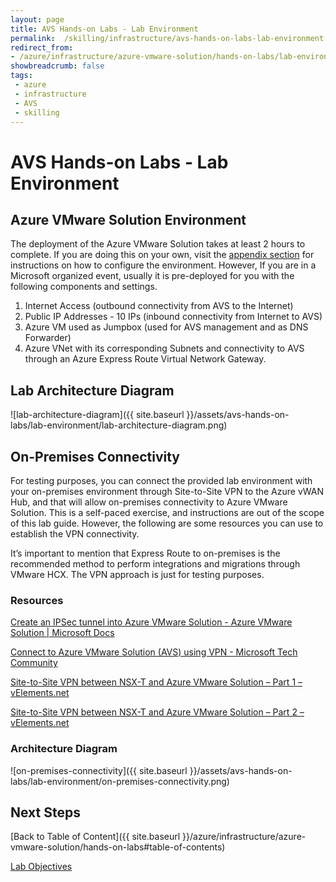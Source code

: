 ```yaml
---
layout: page
title: AVS Hands-on Labs - Lab Environment
permalink:  /skilling/infrastructure/avs-hands-on-labs-lab-environment
redirect_from:
- /azure/infrastructure/azure-vmware-solution/hands-on-labs/lab-environment
showbreadcrumb: false
tags: 
 - azure
 - infrastructure
 - AVS
 - skilling
---
```


# AVS Hands-on Labs - Lab Environment

## Azure VMware Solution Environment

The deployment of the Azure VMware Solution takes at least 2 hours to complete.
If you are doing this on your own, visit the [appendix section](appendixes)
for instructions on how to configure the environment. However, If you are
in a Microsoft organized event, usually it is pre-deployed for you with the
following components and settings.

1. Internet Access (outbound connectivity from AVS to the Internet)
2. Public IP Addresses - 10 IPs (inbound connectivity from Internet to AVS)
3. Azure VM used as Jumpbox (used for AVS management and as DNS Forwarder)
4. Azure VNet with its corresponding Subnets and connectivity to AVS through an
   Azure Express Route Virtual Network Gateway.

## Lab Architecture Diagram

![lab-architecture-diagram]({{ site.baseurl }}/assets/avs-hands-on-labs/lab-environment/lab-architecture-diagram.png)

## On-Premises Connectivity

For testing purposes, you can connect the provided lab environment with your
on-premises environment through Site-to-Site VPN to the Azure vWAN Hub, and that
will allow on-premises connectivity to Azure VMware Solution. This is a
self-paced exercise, and instructions are out of the scope of this lab guide.
However, the following are some resources you can use to establish the VPN
connectivity.

It’s important to mention that Express Route to on-premises is the recommended
method to perform integrations and migrations through VMware HCX. The VPN
approach is just for testing purposes.

### Resources

[Create an IPSec tunnel into Azure VMware Solution - Azure VMware Solution \|
Microsoft
Docs](https://docs.microsoft.com/en-us/azure/azure-vmware/create-ipsec-tunnel)

[Connect to Azure VMware Solution (AVS) using VPN - Microsoft Tech
Community](https://techcommunity.microsoft.com/t5/azure-migration/connect-to-azure-vmware-solution-avs-using-vpn/ba-p/1670603)

[Site-to-Site VPN between NSX-T and Azure VMware Solution – Part 1 –
vElements.net](http://www.velements.net/2021/01/21/site-to-site-vpn-between-nsx-t-and-azure-vmware-solution-part-1/)

[Site-to-Site VPN between NSX-T and Azure VMware Solution – Part 2 –
vElements.net](http://www.velements.net/2021/02/12/site-to-site-vpn-between-nsx-t-and-azure-vmware-solution-part-2/)

### Architecture Diagram

![on-premises-connectivity]({{ site.baseurl }}/assets/avs-hands-on-labs/lab-environment/on-premises-connectivity.png)

## Next Steps

[Back to Table of Content]({{ site.baseurl }}/azure/infrastructure/azure-vmware-solution/hands-on-labs#table-of-contents)

[Lab Objectives](lab-objectives)
